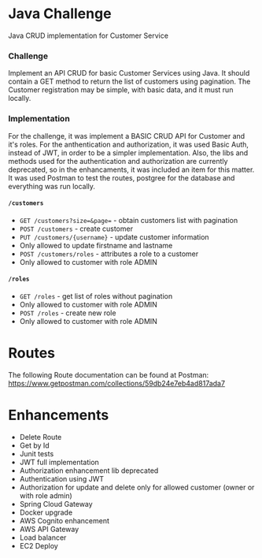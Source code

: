 # Java Challenge
Java CRUD implementation for Customer Service

### Challenge
Implement an API CRUD for basic Customer Services using Java. It should contain a GET method to return the list of customers using pagination.
The Customer registration may be simple, with basic data, and it must run locally.

### Implementation
For the challenge, it was implement a BASIC CRUD API for Customer and it's roles.
For the anthentication and authorization, it was used Basic Auth, instead of JWT, in order to be a simpler implementation.
Also, the libs and methods used for the authentication and authorization are currently deprecated, so in the enhancaments, it was included an item for this matter.
It was used Postman to test the routes, postgree for the database and everything was run locally.

#### `/customers`

- `GET /customers?size=&page=` - obtain customers list with pagination
- `POST /customers` - create customer
- `PUT /customers/{username}` - update customer information
-   Only allowed to update firstname and lastname
- `POST /customers/roles` - attributes a role to a customer
-   Only allowed to customer with role ADMIN

#### `/roles`

- `GET /roles` - get list of roles without pagination
-   Only allowed to customer with role ADMIN
- `POST /roles` - create new role
-   Only allowed to customer with role ADMIN

# Routes
The following Route documentation can be found at Postman: https://www.getpostman.com/collections/59db24e7eb4ad817ada7

# Enhancements
+ Delete Route
+ Get by Id
+ Junit tests
+ JWT full implementation
+ Authorization enhancement lib deprecated
+ Authentication using JWT
+ Authorization for update and delete only for allowed customer (owner or with role admin)
+ Spring Cloud Gateway
+ Docker upgrade
+ AWS Cognito enhancement
+ AWS API Gateway
+ Load balancer
+ EC2 Deploy




